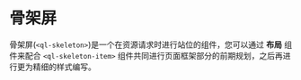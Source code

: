 # 骨架屏 <Badge type="in"></Badge>
骨架屏(`<ql-skeleton>`)是一个在资源请求时进行站位的组件，您可以通过 **布局** 组件来配合 `<ql-skeleton-item>` 组件共同进行页面框架部分的前期规划，之后再进行更为精细的样式编写。

<demo src="./code/skeleton-base.vue" desc="通过不同类型的 skeleton-item 即琼楼布局组件，您可以快速的完成页面的设计，同时完成在用户网络延迟下的骨架屏加载。" title="skeleton-item" name="base"></demo>
